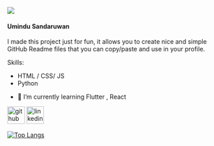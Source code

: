 ![](https://arturssmirnovs.github.io/github-profile-readme-generator/images/banner.png)
#### Umindu Sandaruwan
I made this project just for fun, it allows you to create nice and simple GitHub Readme files that you can copy/paste and use in your profile.

Skills: 
<ul>
  <li> HTML / CSS/ JS </li>
  <li> Python </li>
</ul>

- 🌱 I’m currently learning Flutter , React  


[<img src='https://cdn.jsdelivr.net/npm/simple-icons@3.0.1/icons/github.svg' alt='github' height='40'>](https://github.com/Umindu)  [<img src='https://cdn.jsdelivr.net/npm/simple-icons@3.0.1/icons/linkedin.svg' alt='linkedin' height='40'>](https://www.linkedin.com/in/umindu-sandaruwan-778b26257/)  

[![Top Langs](https://github-readme-stats.vercel.app/api/top-langs/?username=Umindu)](https://github.com/anuraghazra/github-readme-stats)

